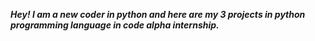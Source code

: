 **_Hey! I am a new coder in python and here are my 3 projects in python programming language in code alpha internship._**
